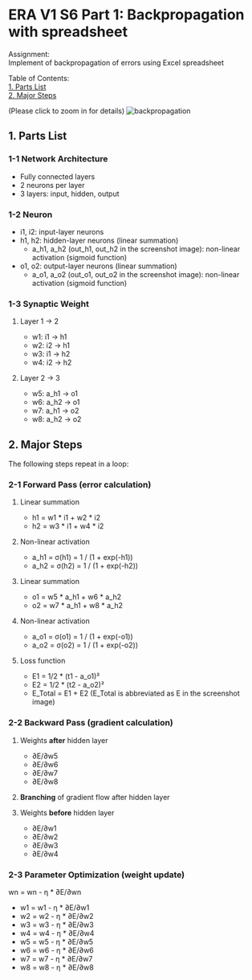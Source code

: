 # ERA V1 S6 Part 1: Backpropagation with spreadsheet
Assignment:  
Implement of backpropagation of errors using Excel spreadsheet

Table of Contents:  
[1. Parts List](#parts)  
[2. Major Steps](#steps)  

(Please click to zoom in for details)
![backpropagation](https://github.com/woncoh1/era1/assets/12987758/f4baeb34-3c49-429b-9016-3b7c9f27487c)

<a name="parts"/>

## 1. Parts List

### 1-1 Network Architecture

- Fully connected layers
- 2 neurons per layer
- 3 layers: input, hidden, output

### 1-2 Neuron

- i1, i2: input-layer neurons
- h1, h2: hidden-layer neurons (linear summation)
    - a_h1, a_h2 (out_h1, out_h2 in the screenshot image): non-linear activation (sigmoid function)
- o1, o2: output-layer neurons (linear summation)
    - a_o1, a_o2 (out_o1, out_o2 in the screenshot image): non-linear activation (sigmoid function)

### 1-3 Synaptic Weight

1. Layer 1 → 2
    - w1: i1 → h1
    - w2: i2 → h1
    - w3: i1 → h2
    - w4: i2 → h2

2. Layer 2 → 3
    - w5: a_h1 → o1
    - w6: a_h2 → o1
    - w7: a_h1 → o2
    - w8: a_h2 → o2

<a name="steps"/>

## 2. Major Steps 

The following steps repeat in a loop:

### 2-1 Forward Pass (error calculation)
    
1. Linear summation
    - h1 = w1 * i1 + w2 * i2
    - h2 = w3 * i1 + w4 * i2
    
2. Non-linear activation
    - a_h1 = σ(h1) = 1 / (1 + exp(-h1))
    - a_h2 = σ(h2) = 1 / (1 + exp(-h2))
    
3. Linear summation
    - o1 = w5 * a_h1 + w6 * a_h2
    - o2 = w7 * a_h1 + w8 * a_h2
        
4. Non-linear activation
    - a_o1 = σ(o1) = 1 / (1 + exp(-o1))
    - a_o2 = σ(o2) = 1 / (1 + exp(-o2))
    
5. Loss function
    - E1 = 1/2 * (t1 - a_o1)²
    - E2 = 1/2 * (t2 - a_o2)²
    - E_Total = E1 + E2 (E_Total is abbreviated as E in the screenshot image)

### 2-2 Backward Pass (gradient calculation)
    
1. Weights **after** hidden layer
    - ∂E/∂w5
    - ∂E/∂w6
    - ∂E/∂w7
    - ∂E/∂w8

2. **Branching** of gradient flow after hidden layer

3. Weights **before** hidden layer
    - ∂E/∂w1
    - ∂E/∂w2
    - ∂E/∂w3
    - ∂E/∂w4

### 2-3 Parameter Optimization (weight update)
wn = wn - η * ∂E/∂wn
- w1 = w1 - η * ∂E/∂w1
- w2 = w2 - η * ∂E/∂w2
- w3 = w3 - η * ∂E/∂w3
- w4 = w4 - η * ∂E/∂w4
- w5 = w5 - η * ∂E/∂w5
- w6 = w6 - η * ∂E/∂w6
- w7 = w7 - η * ∂E/∂w7
- w8 = w8 - η * ∂E/∂w8
